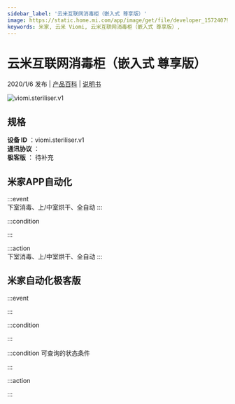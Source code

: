 ```yaml
---
sidebar_label: '云米互联网消毒柜（嵌入式 尊享版）'
image: https://static.home.mi.com/app/image/get/file/developer_1572407989j6lzqamr.png
keywords: 米家, 云米 Viomi, 云米互联网消毒柜（嵌入式 尊享版）, 
---
```

# 云米互联网消毒柜（嵌入式 尊享版）

2020/1/6 发布 | [产品百科](https://home.mi.com/webapp/content/baike/product/index.html?model=viomi.steriliser.v1/) | [说明书](https://home.mi.com/views/introduction.html?model=viomi.steriliser.v1&region=cn)

![viomi.steriliser.v1](https://static.home.mi.com/app/image/get/file/developer_1572407989j6lzqamr.png)

## 规格  
> 
**设备 ID** ：viomi.steriliser.v1  
**通讯协议** ：  
**极客版**  ： 待补充 


## 米家APP自动化  

:::event  
下室消毒、上/中室烘干、全自动
:::

:::condition  

:::

:::action   
下室消毒、上/中室烘干、全自动
:::

## 米家自动化极客版  

:::event  

:::

:::condition  

:::

:::condition 可查询的状态条件  

:::

:::action  

:::

        
